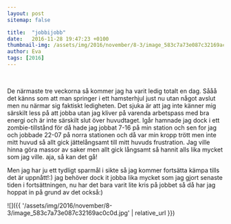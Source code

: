 ```yaml
---
layout: post
sitemap: false

title:  "jobbijobb"
date:   2016-11-28 19:47:23 +0100
thumbnail-img: /assets/img/2016/november/8-3/image_583c7a73e087c32169ac0c0d.jpg
author: Eva
tags: [2016]
---
```


 




De närmaste tre veckorna så kommer jag ha varit ledig totalt en dag. Sååå det känns som att man springer i ett hamsterhjul just nu utan något avslut men nu närmar sig faktiskt ledigheten. Det sjuka är att jag inte känner mig särskilt less på att jobba utan jag kliver på varenda arbetspass med bra energi och är inte särskilt slut över huvudtaget. Igår hamnade jag dock i ett zombie-tillstånd för då hade jag jobbat 7-16 på min station och sen for jag och jobbade 22-07 på norra stationen och då var min kropp trött men inte mitt huvud så allt gick jättelångsamt till mitt huvuds frustration. Jag ville hinna göra massor av saker men allt gick långsamt så hannit alls lika mycket som jag ville. aja, så kan det gå! 

Men jag har ju ett tydligt sparmål i sikte så jag kommer fortsätta kämpa tills det är uppnått!:) jag behöver dock it jobba lika mycket som jag gjort senaste tiden i fortsättningen, nu har det bara varit lite kris på jobbet så då har jag hoppat in på grund av det också:)

![]({{ '/assets/img/2016/november/8-3/image_583c7a73e087c32169ac0c0d.jpg'  | relative_url }})

